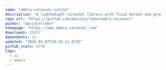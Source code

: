 ```yaml
---
name: "embla-carousel-svelte"
description: "A lightweight carousel library with fluid motion and great swipe precision"
repo_url: "https://github.com/davidjerleke/embla-carousel"
author: "davidjerleke"
homepage: "https://www.embla-carousel.com"
downloads: 25917
dependents: 11
updated: "2025-01-07T19:35:11.073Z"
github_stars: 6776
tags: 
  - ui
  - media
---
```

